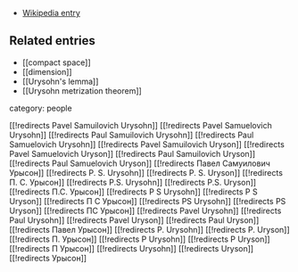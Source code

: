 
* [Wikipedia entry](http://en.wikipedia.org/wiki/Pavel_Samuilovich_Urysohn)

## Related entries

* [[compact space]]
* [[dimension]]
* [[Urysohn's lemma]]
* [[Urysohn metrization theorem]]


category: people

[[!redirects Pavel Samuilovich Urysohn]]
[[!redirects Pavel Samuelovich Urysohn]]
[[!redirects Paul Samuilovich Urysohn]]
[[!redirects Paul Samuelovich Urysohn]]
[[!redirects Pavel Samuilovich Uryson]]
[[!redirects Pavel Samuelovich Uryson]]
[[!redirects Paul Samuilovich Uryson]]
[[!redirects Paul Samuelovich Uryson]]
[[!redirects Павел Самуилович Урысон]]
[[!redirects P. S. Urysohn]]
[[!redirects P. S. Uryson]]
[[!redirects П. С. Урысон]]
[[!redirects P.S. Urysohn]]
[[!redirects P.S. Uryson]]
[[!redirects П.С. Урысон]]
[[!redirects P S Urysohn]]
[[!redirects P S Uryson]]
[[!redirects П С Урысон]]
[[!redirects PS Urysohn]]
[[!redirects PS Uryson]]
[[!redirects ПС Урысон]]
[[!redirects Pavel Urysohn]]
[[!redirects Paul Urysohn]]
[[!redirects Pavel Uryson]]
[[!redirects Paul Uryson]]
[[!redirects Павел Урысон]]
[[!redirects P. Urysohn]]
[[!redirects P. Uryson]]
[[!redirects П. Урысон]]
[[!redirects P Urysohn]]
[[!redirects P Uryson]]
[[!redirects П Урысон]]
[[!redirects Urysohn]]
[[!redirects Uryson]]
[[!redirects Урысон]]
